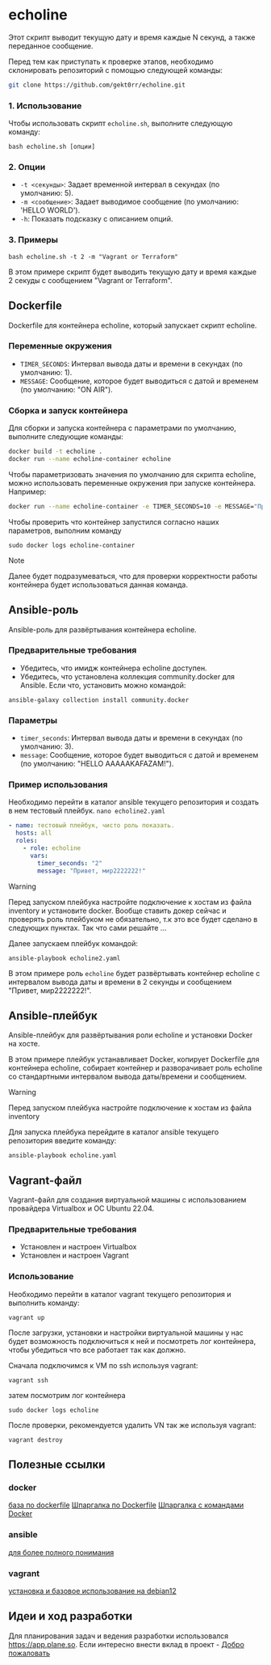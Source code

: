 # echoline

Этот скрипт выводит текущую дату и время каждые N секунд, а также переданное сообщение.

Перед тем как приступать к проверке этапов, необходимо склонировать репозиторий с помощью следующей команды:
```bash
git clone https://github.com/gekt0rr/echoline.git
```
### 1. Использование

Чтобы использовать скрипт `echoline.sh`, выполните следующую команду:

```shell
bash echoline.sh [опции]
```

### 2. Опции

- `-t <секунды>`: Задает временной интервал в секундах (по умолчанию: 5).
- `-m <сообщение>`: Задает выводимое сообщение (по умолчанию: 'HELLO WORLD').
- `-h`: Показать подсказку с описанием опций.

### 3. Примеры

```shell
bash echoline.sh -t 2 -m "Vagrant or Terraform"
```

В этом примере скрипт будет выводить текущую дату и время каждые 2 секуды с сообщением "Vagrant or Terraform".

## Dockerfile

Dockerfile для контейнера echoline, который запускает скрипт echoline.

### Переменные окружения

- `TIMER_SECONDS`: Интервал вывода даты и времени в секундах (по умолчанию: 1).
- `MESSAGE`: Сообщение, которое будет выводиться с датой и временем (по умолчанию: "ON AIR").

### Сборка и запуск контейнера

Для сборки и запуска контейнера с параметрами по умолчанию, выполните следующие команды:

```bash
docker build -t echoline .
docker run --name echoline-container echoline
```

Чтобы параметризовать значения по умолчанию для скрипта echoline, можно использовать переменные окружения при запуске контейнера. Например:

```bash
docker run --name echoline-container -e TIMER_SECONDS=10 -e MESSAGE="Привет, мир!" echoline
```
Чтобы проверить что контейнер запустился согласно наших параметров, выполним команду
```
sudo docker logs echoline-container
```
> [!NOTE]
> Далее будет подразумеваться, что для проверки корректности работы контейнера будет использоваться данная команда.
## Ansible-роль

Ansible-роль для развёртывания контейнера echoline.

### Предварительные требования

 - Убедитесь, что имидж контейнера echoline доступен.
 - Убедитесь, что установлена коллекция community.docker для Ansible. Если что, установить можно командой:
```
ansible-galaxy collection install community.docker
```

### Параметры

- `timer_seconds`: Интервал вывода даты и времени в секундах (по умолчанию: 3).
- `message`: Сообщение, которое будет выводиться с датой и временем (по умолчанию: "HELLO AAAAAKAFAZAM!").

### Пример использования
Необходимо перейти в каталог ansible текущего репозитория и создать в нем тестовый плейбук. `nano echoline2.yaml`
```yaml
- name: тестовый плейбук, чисто роль показать.
  hosts: all
  roles:
    - role: echoline
      vars:
        timer_seconds: "2"
        message: "Привет, мир2222222!"
```

> [!warning]
> Перед запуском плейбука настройте подключение к хостам из файла inventory и установите docker. Вообще ставить докер сейчас и проверять роль плейбуком не обязательно, т.к это все будет сделано в следующих пунктах. Так что сами решайте ...

Далее запускаем плейбук командой:

```
ansible-playbook echoline2.yaml
```

В этом примере роль `echoline` будет развёртывать контейнер echoline с интервалом вывода даты и времени в 2 секунды и сообщением "Привет, мир2222222!".

## Ansible-плейбук

Ansible-плейбук для развёртывания роли echoline и установки Docker на хосте.

В этом примере плейбук устанавливает Docker, копирует Dockerfile для контейнера echoline, собирает контейнер и разворачивает роль echoline со стандартными интервалом вывода даты/времени и сообщением.


> [!Warning]
> Перед запуском плейбука настройте подключение к хостам из файла inventory

Для запуска плейбука перейдите в каталог ansible текущего репозитория введите команду:

```
ansible-playbook echoline.yaml
```

## Vagrant-файл

Vagrant-файл для создания виртуальной машины с использованием провайдера Virtualbox и ОС Ubuntu 22.04.

### Предварительные требования

 - Установлен и настроен Virtualbox
 - Установлен и настроен Vagrant

### Использование
Необходимо перейти в каталог vagrant текущего репозитория и выполнить команду:
```
vagrant up
```
После загрузки, установки и настройки виртуальной машины у нас будет возможность подключиться к ней и посмотреть лог контейнера, чтобы убедиться что все работает так как должно. 

Сначала подключимся к VM по ssh используя vagrant:
```
vagrant ssh
```
затем посмотрим лог контейнера
```
sudo docker logs echoline
```
После проверки, рекомендуется удалить VN так же используя vagrant:
```
vagrant destroy
```
## Полезные ссылки

### docker
[база по dockerfile](https://habr.com/ru/companies/ruvds/articles/439980/)
[Шпаргалка по Dockerfile](https://devops.org.ru/dockerfile-summary#d12)
[Шпаргалка с командами Docker](https://habr.com/ru/companies/flant/articles/336654/)
### ansible
[для более полного понимания](https://habr.com/ru/articles/508762/)
### vagrant
[установка и базовое использование на debian12](https://www.hostzealot.com/blog/how-to/utilizing-vagrant-with-virtualbox-on-debian-12)

## Идеи и ход разработки
Для планирования задач и ведения разработки использовался https://app.plane.so. Если интересно внести вклад в проект - [Добро пожаловать](https://app.plane.so/gekt0rr)